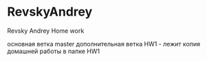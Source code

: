 # RevskyAndrey
Revsky Andrey Home work 

основная ветка master
дополнительная ветка HW1  -  лежит копия домашней работы в папке HW1
